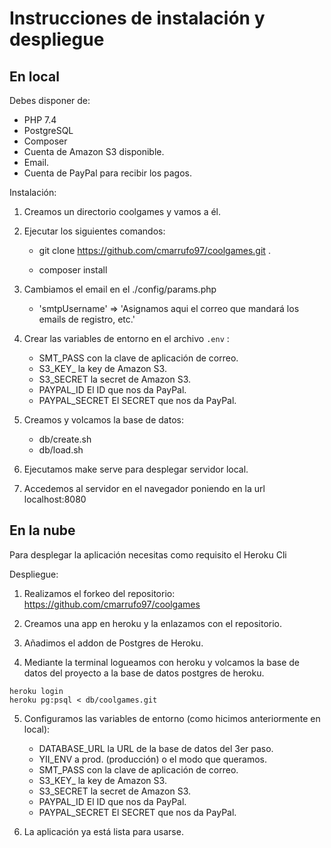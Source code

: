 # Instrucciones de instalación y despliegue

## En local

Debes disponer de:

* PHP 7.4
* PostgreSQL
* Composer
* Cuenta de Amazon S3 disponible.
* Email.
* Cuenta de PayPal para recibir los pagos.

Instalación:

1. Creamos un directorio coolgames y vamos a él.
2. Ejecutar los siguientes comandos:
    
    - git clone https://github.com/cmarrufo97/coolgames.git .

    - composer install

3. Cambiamos el email en el ./config/params.php

    - 'smtpUsername' => 'Asignamos aqui el correo que mandará los emails de registro, etc.'

4. Crear las variables de entorno en el archivo <code>.env</code> :

    - SMT_PASS con la clave de aplicación de correo.
    - S3\_KEY\_ la key de Amazon S3.
    - S3_SECRET la secret de Amazon S3.
    - PAYPAL_ID El ID que nos da PayPal.
    - PAYPAL_SECRET El SECRET que nos da PayPal.

5. Creamos y volcamos la base de datos:

    - db/create.sh 
    - db/load.sh

6. Ejecutamos make serve para desplegar servidor local.

7. Accedemos al servidor en el navegador poniendo en la url localhost:8080

## En la nube

Para desplegar la aplicación necesitas como requisito el Heroku Cli

Despliegue:

1. Realizamos el forkeo del repositorio:
https://github.com/cmarrufo97/coolgames

2. Creamos una app en heroku y la enlazamos con el repositorio.

3. Añadimos el addon de Postgres de Heroku.

4. Mediante la terminal logueamos con heroku y volcamos la base de datos del proyecto a la base de datos postgres de heroku.

```
heroku login
heroku pg:psql < db/coolgames.git
```

5.  Configuramos las variables de entorno (como hicimos anteriormente en local):

    - DATABASE_URL la URL de la base de datos del 3er paso.
    - YII_ENV a prod. (producción) o el modo que queramos.
    - SMT_PASS con la clave de aplicación de correo.
    - S3\_KEY\_ la key de Amazon S3.
    - S3_SECRET la secret de Amazon S3.
    - PAYPAL_ID El ID que nos da PayPal.
    - PAYPAL_SECRET El SECRET que nos da PayPal.

6.  La aplicación ya está lista para usarse.